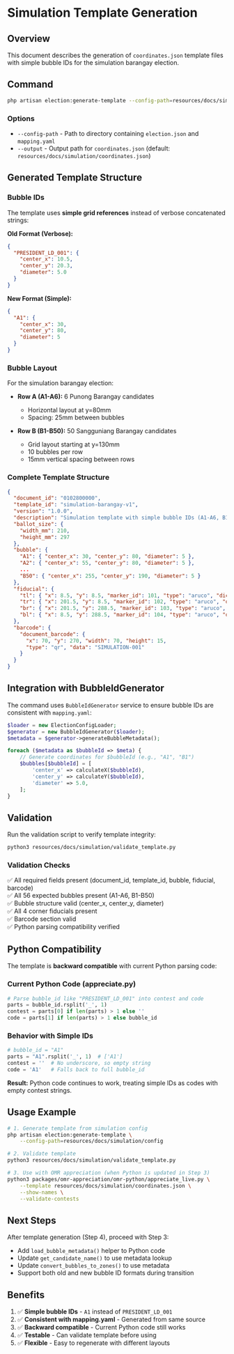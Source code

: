# Simulation Template Generation

## Overview

This document describes the generation of `coordinates.json` template files with simple bubble IDs for the simulation barangay election.

## Command

```bash
php artisan election:generate-template --config-path=resources/docs/simulation/config
```

### Options

- `--config-path` - Path to directory containing `election.json` and `mapping.yaml`
- `--output` - Output path for `coordinates.json` (default: `resources/docs/simulation/coordinates.json`)

## Generated Template Structure

### Bubble IDs

The template uses **simple grid references** instead of verbose concatenated strings:

**Old Format (Verbose):**
```json
{
  "PRESIDENT_LD_001": {
    "center_x": 10.5,
    "center_y": 20.3,
    "diameter": 5.0
  }
}
```

**New Format (Simple):**
```json
{
  "A1": {
    "center_x": 30,
    "center_y": 80,
    "diameter": 5
  }
}
```

### Bubble Layout

For the simulation barangay election:

- **Row A (A1-A6):** 6 Punong Barangay candidates
  - Horizontal layout at y=80mm
  - Spacing: 25mm between bubbles
  
- **Row B (B1-B50):** 50 Sangguniang Barangay candidates
  - Grid layout starting at y=130mm
  - 10 bubbles per row
  - 15mm vertical spacing between rows

### Complete Template Structure

```json
{
  "document_id": "0102800000",
  "template_id": "simulation-barangay-v1",
  "version": "1.0.0",
  "description": "Simulation template with simple bubble IDs (A1-A6, B1-B50)",
  "ballot_size": {
    "width_mm": 210,
    "height_mm": 297
  },
  "bubble": {
    "A1": { "center_x": 30, "center_y": 80, "diameter": 5 },
    "A2": { "center_x": 55, "center_y": 80, "diameter": 5 },
    ...
    "B50": { "center_x": 255, "center_y": 190, "diameter": 5 }
  },
  "fiducial": {
    "tl": { "x": 8.5, "y": 8.5, "marker_id": 101, "type": "aruco", "dict": "DICT_4X4_100" },
    "tr": { "x": 201.5, "y": 8.5, "marker_id": 102, "type": "aruco", "dict": "DICT_4X4_100" },
    "br": { "x": 201.5, "y": 288.5, "marker_id": 103, "type": "aruco", "dict": "DICT_4X4_100" },
    "bl": { "x": 8.5, "y": 288.5, "marker_id": 104, "type": "aruco", "dict": "DICT_4X4_100" }
  },
  "barcode": {
    "document_barcode": {
      "x": 70, "y": 270, "width": 70, "height": 15,
      "type": "qr", "data": "SIMULATION-001"
    }
  }
}
```

## Integration with BubbleIdGenerator

The command uses `BubbleIdGenerator` service to ensure bubble IDs are consistent with `mapping.yaml`:

```php
$loader = new ElectionConfigLoader;
$generator = new BubbleIdGenerator($loader);
$metadata = $generator->generateBubbleMetadata();

foreach ($metadata as $bubbleId => $meta) {
    // Generate coordinates for $bubbleId (e.g., "A1", "B1")
    $bubbles[$bubbleId] = [
        'center_x' => calculateX($bubbleId),
        'center_y' => calculateY($bubbleId),
        'diameter' => 5.0,
    ];
}
```

## Validation

Run the validation script to verify template integrity:

```bash
python3 resources/docs/simulation/validate_template.py
```

### Validation Checks

✅ All required fields present (document_id, template_id, bubble, fiducial, barcode)  
✅ All 56 expected bubbles present (A1-A6, B1-B50)  
✅ Bubble structure valid (center_x, center_y, diameter)  
✅ All 4 corner fiducials present  
✅ Barcode section valid  
✅ Python parsing compatibility verified  

## Python Compatibility

The template is **backward compatible** with current Python parsing code:

### Current Python Code (appreciate.py)

```python
# Parse bubble_id like "PRESIDENT_LD_001" into contest and code
parts = bubble_id.rsplit('_', 1)
contest = parts[0] if len(parts) > 1 else ''
code = parts[1] if len(parts) > 1 else bubble_id
```

### Behavior with Simple IDs

```python
# bubble_id = "A1"
parts = "A1".rsplit('_', 1)  # ['A1']
contest = ''  # No underscore, so empty string
code = 'A1'   # Falls back to full bubble_id
```

**Result:** Python code continues to work, treating simple IDs as codes with empty contest strings.

## Usage Example

```bash
# 1. Generate template from simulation config
php artisan election:generate-template \
    --config-path=resources/docs/simulation/config

# 2. Validate template
python3 resources/docs/simulation/validate_template.py

# 3. Use with OMR appreciation (when Python is updated in Step 3)
python3 packages/omr-appreciation/omr-python/appreciate_live.py \
    --template resources/docs/simulation/coordinates.json \
    --show-names \
    --validate-contests
```

## Next Steps

After template generation (Step 4), proceed with Step 3:

- Add `load_bubble_metadata()` helper to Python code
- Update `get_candidate_name()` to use metadata lookup
- Update `convert_bubbles_to_zones()` to use metadata
- Support both old and new bubble ID formats during transition

## Benefits

1. ✅ **Simple bubble IDs** - `A1` instead of `PRESIDENT_LD_001`
2. ✅ **Consistent with mapping.yaml** - Generated from same source
3. ✅ **Backward compatible** - Current Python code still works
4. ✅ **Testable** - Can validate template before using
5. ✅ **Flexible** - Easy to regenerate with different layouts
